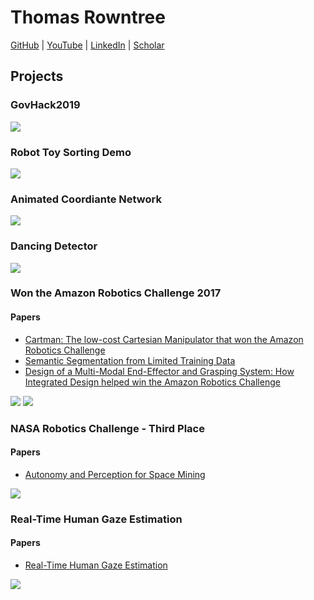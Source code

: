 # Thomas Rowntree
[GitHub](https://github.com/ChainBreak)
 | 
[YouTube](https://www.youtube.com/user/thomasjamesrowntree/videos)
 | 
[LinkedIn](https://www.linkedin.com/in/thomas-rowntree-74350156/)
 | 
[Scholar](https://scholar.google.com.au/citations?hl=en&user=XZR6-qAAAAAJ)

## Projects

### GovHack2019
[![](https://img.youtube.com/vi/9dWrHqQp2VY/hqdefault.jpg)](https://www.youtube.com/watch?v=9dWrHqQp2VY)

### Robot Toy Sorting Demo
[![](https://img.youtube.com/vi/6o9qGittnbY/hqdefault.jpg)](https://www.youtube.com/watch?v=6o9qGittnbY)

### Animated Coordiante Network
[![](https://img.youtube.com/vi/ad2IakGra7Y/hqdefault.jpg)](https://www.youtube.com/watch?v=ad2IakGra7Y)

### Dancing Detector
[![](https://img.youtube.com/vi/R4nB-2Fu7w8/hqdefault.jpg)](https://www.youtube.com/watch?v=R4nB-2Fu7w8)

### Won the Amazon Robotics Challenge 2017
#### Papers
 - [Cartman: The low-cost Cartesian Manipulator that won the Amazon Robotics Challenge](https://arxiv.org/abs/1709.06283)
 - [Semantic Segmentation from Limited Training Data](https://arxiv.org/abs/1709.07665)
 - [Design of a Multi-Modal End-Effector and Grasping System: How Integrated Design helped win the Amazon Robotics Challenge](https://arxiv.org/abs/1710.01439)

[![](https://img.youtube.com/vi/yXdzOuQDobk/hqdefault.jpg)](https://www.youtube.com/watch?v=yXdzOuQDobk)
[![](https://img.youtube.com/vi/AljePt7Mh6U/hqdefault.jpg)](https://www.youtube.com/watch?v=AljePt7Mh6U)


### NASA Robotics Challenge - Third Place
#### Papers
 - [Autonomy and Perception for Space Mining](https://arxiv.org/abs/2109.12109)

[![](https://img.youtube.com/vi/3vYtedQTVbw/hqdefault.jpg)](https://www.youtube.com/watch?v=3vYtedQTVbw)

### Real-Time Human Gaze Estimation
#### Papers
- [Real-Time Human Gaze Estimation](https://ieeexplore.ieee.org/document/8945919)

[![](https://img.youtube.com/vi/wt8Kz4UiRoA/hqdefault.jpg)](https://www.youtube.com/watch?v=wt8Kz4UiRoA)
